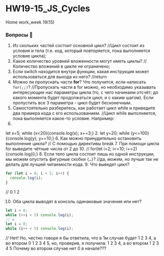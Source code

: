# HW19-15_JS_Cycles
Home work_week 19(15)
### Вопросы 💎

1. Из скольких частей состоит основной цикл?
//Цикл состоит из условия и тела (т.е. код, который повторяется, пока выполняется условие цикла);
2. Какое количество уровней вложенности могут иметь циклы?
// Количество вложений в цикле не ограничено;
3. Если switch находится внутри функции, какая инструкция может использоваться для выхода из него?
//return
4. Можно ли пропускать части **for**? Что получится, если написать `for(;;)`? 
//Пропускать части в for можно, но необходимо указывать интересующие нас параметры цикла (то, с чего начинаем отсчёт; до какого момента будет продолжаться цикл; и с каким шагом). Если пропустить все 3 параметра - цикл будет бесконечным.
5. Самостоятельно разберитесь, как работает цикл while и приведите два примера кода с его использованием.
//Цикл while выполняется, пока выполняется какое-то условие. Например:
1. 
let x=5;
while (x<20){console.log(x);
x+=3;}
2. 
let y=20;
while (y<=100){console.log(y);
y+=10;}
6. Как можно принудительно остановить выполнение цикла?
// С помощью директивы break
7. При помощи цикла for выведите чётные числа от 2 до 10.
// for(let i=2; i<=10; i+=2){console.log(i);}
8. Если тело цикла состоит лишь из одной инструкции, мы можем опустить фигурные скобки `{…}`?
//да, можем, но лучше так не делать для лучшей читаемости кода.
9. Что выведет цикл?

```jsx
for (let i = 0; i < 3; i++) { 
  console.log(i);
}
```
//
0
1
2

10. Оба цикла выводят в консоль одинаковые значения или нет?

```jsx
let i = 0;
while (++i < 5) console.log(i);
// и
let i = 0;
while (i++ < 5) console.log(i);

```
// Нет! 
Но, честно говоря я бы ответила, что в 1м случае будет 1 2 3 4, а во втором 0 1 2 3 4 5, но, проверив, я получила:
1 2 3 4, а во втором 1 2 3 4 5
Почему во втором случае нет 0 в начале???